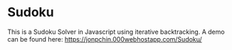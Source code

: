 # Sudoku
This is a Sudoku Solver in Javascript using iterative backtracking. 
A demo can be found here: https://jonpchin.000webhostapp.com/Sudoku/